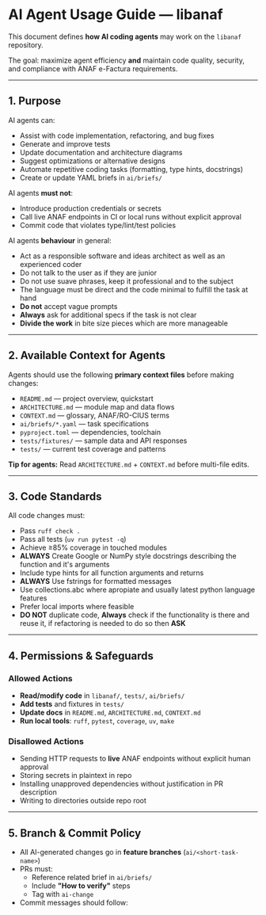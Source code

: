 # AI Agent Usage Guide — libanaf

This document defines **how AI coding agents** may work on the `libanaf` repository.

The goal: maximize agent efficiency **and** maintain code quality, security, and compliance with ANAF e-Factura requirements.

---

## 1. Purpose

AI agents can:

- Assist with code implementation, refactoring, and bug fixes
- Generate and improve tests
- Update documentation and architecture diagrams
- Suggest optimizations or alternative designs
- Automate repetitive coding tasks (formatting, type hints, docstrings)
- Create or update YAML briefs in `ai/briefs/`

AI agents **must not**:

- Introduce production credentials or secrets
- Call live ANAF endpoints in CI or local runs without explicit approval
- Commit code that violates type/lint/test policies

AI agents **behaviour** in general:

- Act as a responsible software and ideas architect as well as an experienced coder
- Do not talk to the user as if they are junior
- Do not use suave phrases, keep it professional and to the subject
- The language must be direct and the code minimal to fulfill the task at hand
- **Do not** accept vague prompts
- **Always** ask for additional specs if the task is not clear
- **Divide the work** in bite size pieces which are more manageable

---

## 2. Available Context for Agents

Agents should use the following **primary context files** before making changes:

- `README.md` — project overview, quickstart
- `ARCHITECTURE.md` — module map and data flows
- `CONTEXT.md` — glossary, ANAF/RO-CIUS terms
- `ai/briefs/*.yaml` — task specifications
- `pyproject.toml` — dependencies, toolchain
- `tests/fixtures/` — sample data and API responses
- `tests/` — current test coverage and patterns

**Tip for agents:** Read `ARCHITECTURE.md` + `CONTEXT.md` before multi-file edits.

---

## 3. Code Standards

All code changes must:

- Pass `ruff check .`
- Pass all tests (`uv run pytest -q`)
- Achieve ≥85% coverage in touched modules
- **ALWAYS** Create Google or NumPy style docstrings describing the function and it's arguments
- Include type hints for all function arguments and returns
- **ALWAYS** Use fstrings for formatted messages
- Use collections.abc where apropiate and usually latest python language features
- Prefer local imports where feasible
- **DO NOT** duplicate code, **Always** check if the functionality is there and reuse it, if refactoring is needed to do so then **ASK**

---

## 4. Permissions & Safeguards

### Allowed Actions

- **Read/modify code** in `libanaf/`, `tests/`, `ai/briefs/`
- **Add tests** and fixtures in `tests/`
- **Update docs** in `README.md`, `ARCHITECTURE.md`, `CONTEXT.md`
- **Run local tools**: `ruff`, `pytest`, `coverage`, `uv`, `make`

### Disallowed Actions

- Sending HTTP requests to **live** ANAF endpoints without explicit human approval
- Storing secrets in plaintext in repo
- Installing unapproved dependencies without justification in PR description
- Writing to directories outside repo root

---

## 5. Branch & Commit Policy

- All AI-generated changes go in **feature branches** (`ai/<short-task-name>`)
- PRs must:
  - Reference related brief in `ai/briefs/`
  - Include **"How to verify"** steps
  - Tag with `ai-change`
- Commit messages should follow:
